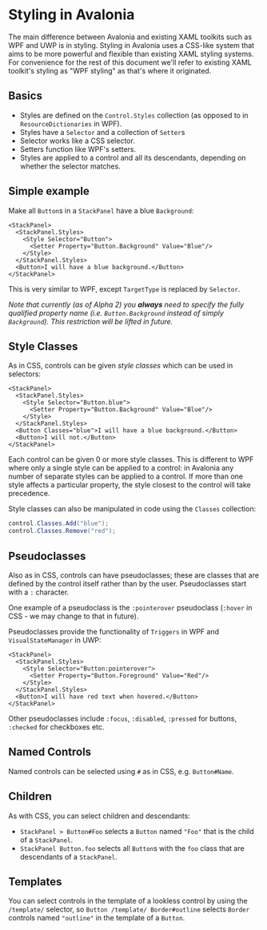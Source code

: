 # Styling in Avalonia

The main difference between Avalonia and existing XAML toolkits such as WPF and
UWP is in styling. Styling in Avalonia uses a CSS-like system that aims to be
more powerful and flexible than existing XAML styling systems. For convenience
for the rest of this document we'll refer to existing XAML toolkit's styling as
"WPF styling" as that's where it originated.

## Basics

- Styles are defined on the `Control.Styles` collection (as opposed to in
`ResourceDictionaries` in WPF).
- Styles have a `Selector` and a collection of `Setter`s
- Selector works like a CSS selector.
- Setters function like WPF's setters.
- Styles are applied to a control and all its descendants, depending on whether
  the selector matches.

## Simple example

Make all `Button`s in a `StackPanel` have a blue `Background`:

```xaml
<StackPanel>
  <StackPanel.Styles>
    <Style Selector="Button">
      <Setter Property="Button.Background" Value="Blue"/>
    </Style>
  </StackPanel.Styles>
  <Button>I will have a blue background.</Button>
</StackPanel>
```

This is very similar to WPF, except `TargetType` is replaced by `Selector`.

_Note that currently (as of Alpha 2) you **always** need to specify the fully
qualified property name (i.e. `Button.Background` instead of simply
`Background`). This restriction will be lifted in future._

## Style Classes

As in CSS, controls can be given *style classes* which can be used in selectors:

```xaml
<StackPanel>
  <StackPanel.Styles>
    <Style Selector="Button.blue">
      <Setter Property="Button.Background" Value="Blue"/>
    </Style>
  </StackPanel.Styles>
  <Button Classes="blue">I will have a blue background.</Button>
  <Button>I will not.</Button>
</StackPanel>
```

Each control can be given 0 or more style classes. This is different to WPF
where only a single style can be applied to a control: in Avalonia any number
of separate styles can be applied to a control. If more than one style affects
a particular property, the style closest to the control will take precedence.

Style classes can also be manipulated in code using the `Classes` collection:

```csharp
control.Classes.Add("blue");
control.Classes.Remove("red");
```

## Pseudoclasses

Also as in CSS, controls can have pseudoclasses; these are classes that are
defined by the control itself rather than by the user. Pseudoclasses start
with a `:` character.

One example of a pseudoclass is the `:pointerover`
pseudoclass (`:hover` in CSS - we may change to that in future).

Pseudoclasses provide the functionality of `Triggers` in WPF and
`VisualStateManager` in UWP:

```xaml
<StackPanel>
  <StackPanel.Styles>
    <Style Selector="Button:pointerover">
      <Setter Property="Button.Foreground" Value="Red"/>
    </Style>
  </StackPanel.Styles>
  <Button>I will have red text when hovered.</Button>
</StackPanel>
```

Other pseudoclasses include `:focus`, `:disabled`, `:pressed` for buttons,
`:checked` for checkboxes etc.

## Named Controls

Named controls can be selected using `#` as in CSS, e.g. `Button#Name`.

## Children

As with CSS, you can select children and descendants:

- `StackPanel > Button#Foo` selects a `Button` named `"Foo"` that is the child
  of a `StackPanel`.
- `StackPanel Button.foo` selects all `Button`s with the `foo` class that are
  descendants of a `StackPanel`.

## Templates

You can select controls in the template of a lookless control by using the
`/template/` selector, so `Button /template/ Border#outline` selects `Border`
controls named `"outline"` in the template of a `Button`.
